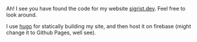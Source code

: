 Ah! I see you have found the code for my website [sigrist.dev](https://sigrist.dev). Feel free to look around.

I use [hugo](https://gohugo.io/) for statically building my site, and then host it on firebase (might change it to Github Pages, well see).

